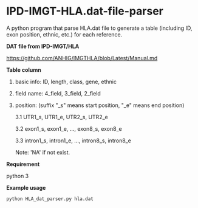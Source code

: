 # IPD-IMGT-HLA.dat-file-parser 
A python program that parse HLA.dat file to generate a table (including ID, exon position, ethnic, etc.) for each reference. 

**DAT file from IPD-IMGT/HLA**

https://github.com/ANHIG/IMGTHLA/blob/Latest/Manual.md

**Table column**
1. basic info: ID, length, class, gene, ethnic
2. field name: 4_field, 3_field, 2_field
3. position: (suffix "_s" means start position, "_e" means end position) 

   3.1  UTR1_s, UTR1_e, UTR2_s, UTR2_e
    
   3.2  exon1_s, exon1_e, ..., exon8_s, exon8_e
    
   3.3  intron1_s, intron1_e, ..., intron8_s, intron8_e
    
   Note: 'NA' if not exist.

**Requirement**

python 3

**Example usage**

```
python HLA_dat_parser.py hla.dat 
```

